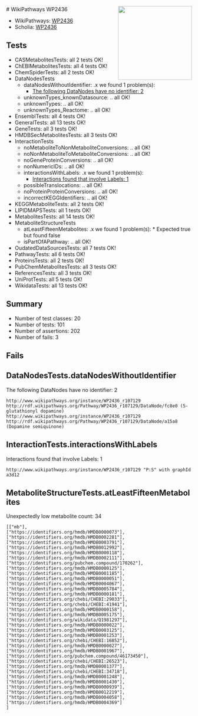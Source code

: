 <img style="float: right; width: 200px" src="https://upload.wikimedia.org/wikipedia/commons/thumb/8/83/Wplogo_with_text_500.png/640px-Wplogo_with_text_500.png" />
# WikiPathways WP2436

* WikiPathways: [WP2436](https://new.wikipathways.org/pathways/WP2436)
* Scholia: [WP2436](https://scholia.toolforge.org/wikipathways/WP2436)
## Tests
* CASMetabolitesTests: all 2 tests OK!
* ChEBIMetabolitesTests: all 4 tests OK!
* ChemSpiderTests: all 2 tests OK!
* DataNodesTests
    * dataNodesWithoutIdentifier: .x we found 1 problem(s):
        * [The following DataNodes have no identifier: 2](#d2d32fa1)
    * unknownTypes_knownDatasource: .. all OK!
    * unknownTypes: .. all OK!
    * unknownTypes_Reactome: .. all OK!
* EnsemblTests: all 4 tests OK!
* GeneralTests: all 13 tests OK!
* GeneTests: all 3 tests OK!
* HMDBSecMetabolitesTests: all 3 tests OK!
* InteractionTests
    * noMetaboliteToNonMetaboliteConversions: .. all OK!
    * noNonMetaboliteToMetaboliteConversions: .. all OK!
    * noGeneProteinConversions: .. all OK!
    * nonNumericIDs: .. all OK!
    * interactionsWithLabels: .x we found 1 problem(s):
        * [Interactions found that involve Labels: 1](#630d2678)
    * possibleTranslocations: .. all OK!
    * noProteinProteinConversions: .. all OK!
    * incorrectKEGGIdentifiers: .. all OK!
* KEGGMetaboliteTests: all 2 tests OK!
* LIPIDMAPSTests: all 1 tests OK!
* MetabolitesTests: all 14 tests OK!
* MetaboliteStructureTests
    * atLeastFifteenMetabolites: .x we found 1 problem(s):
            * Expected true but found false
    * isPartOfAPathway: .. all OK!
* OudatedDataSourcesTests: all 7 tests OK!
* PathwayTests: all 6 tests OK!
* ProteinsTests: all 2 tests OK!
* PubChemMetabolitesTests: all 3 tests OK!
* ReferencesTests: all 3 tests OK!
* UniProtTests: all 5 tests OK!
* WikidataTests: all 13 tests OK!


## Summary

* Number of test classes: 20
* Number of tests: 101
* Number of assertions: 202
* Number of fails: 3

## Fails

<a name="d2d32fa1" />

## DataNodesTests.dataNodesWithoutIdentifier

The following DataNodes have no identifier: 2
```
http://www.wikipathways.org/instance/WP2436_r107129 http://rdf.wikipathways.org/Pathway/WP2436_r107129/DataNode/fc8e0 (5-glutathionyl dopamine)
http://www.wikipathways.org/instance/WP2436_r107129 http://rdf.wikipathways.org/Pathway/WP2436_r107129/DataNode/a15a8 (Dopamine semiquinone)
```

<a name="630d2678" />

## InteractionTests.interactionsWithLabels

Interactions found that involve Labels: 1
```
http://www.wikipathways.org/instance/WP2436_r107129 "P:S" with graphId a3d12
```

<a name="3b0f9b64" />

## MetaboliteStructureTests.atLeastFifteenMetabolites

Unexpectedly low metabolite count: 34

```
[["mb"],
["https://identifiers.org/hmdb/HMDB0000073"],
["https://identifiers.org/hmdb/HMDB0002281"],
["https://identifiers.org/hmdb/HMDB0003791"],
["https://identifiers.org/hmdb/HMDB0012992"],
["https://identifiers.org/hmdb/HMDB0000118"],
["https://identifiers.org/hmdb/HMDB0002111"],
["https://identifiers.org/pubchem.compound/170262"],
["https://identifiers.org/hmdb/HMDB0000125"],
["https://identifiers.org/hmdb/HMDB0001185"],
["https://identifiers.org/hmdb/HMDB0000051"],
["https://identifiers.org/hmdb/HMDB0004067"],
["https://identifiers.org/hmdb/HMDB0005784"],
["https://identifiers.org/hmdb/HMDB0000181"],
["https://identifiers.org/chebi/CHEBI:29033"],
["https://identifiers.org/chebi/CHEBI:41941"],
["https://identifiers.org/hmdb/HMDB0000158"],
["https://identifiers.org/hmdb/HMDB0005175"],
["https://identifiers.org/wikidata/Q1981297"],
["https://identifiers.org/hmdb/HMDB0000022"],
["https://identifiers.org/hmdb/HMDB0003125"],
["https://identifiers.org/hmdb/HMDB0001253"],
["https://identifiers.org/chebi/CHEBI:16852"],
["https://identifiers.org/hmdb/HMDB0000027"],
["https://identifiers.org/hmdb/HMDB0001967"],
["https://identifiers.org/pubchem.compound/46173450"],
["https://identifiers.org/chebi/CHEBI:26523"],
["https://identifiers.org/hmdb/HMDB0001377"],
["https://identifiers.org/chebi/CHEBI:34718"],
["https://identifiers.org/hmdb/HMDB0001248"],
["https://identifiers.org/hmdb/HMDB0001430"],
["https://identifiers.org/hmdb/HMDB0000939"],
["https://identifiers.org/hmdb/HMDB0012219"],
["https://identifiers.org/hmdb/HMDB0004058"],
["https://identifiers.org/hmdb/HMDB0004369"]
]
```

